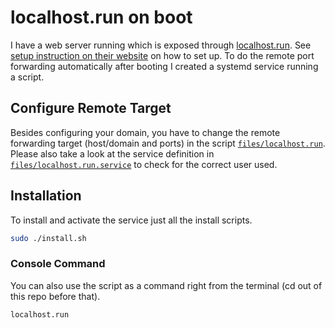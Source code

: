 # localhost.run on boot

I have a web server running which is exposed through [localhost.run](http://localhost.run).
See [setup instruction on their website](http://localhost.run/docs/custom-domains/) on how to set up.
To do the remote port forwarding automatically after booting I created a systemd service running a script.

## Configure Remote Target

Besides configuring your domain, you have to change the remote forwarding target (host/domain and ports) in the script [`files/localhost.run`](https://github.com/Felix-Quehl/localhost.run/blob/main/files/localhost.run#L7).
Please also take a look at the service definition in [`files/localhost.run.service`](https://github.com/Felix-Quehl/localhost.run/blob/main/files/localhost.run.service#L9) to check for the correct user used. 

## Installation

To install and activate the service just all the install scripts.

```bash
sudo ./install.sh
```

### Console Command

You can also use the script as a command right from the terminal (cd out of this repo before that).

```bash
localhost.run
```

